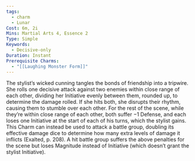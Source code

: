 ```yaml
---
tags:
  - charm
  - Lunar
Cost: 6m, 2i
Mins: Martial Arts 4, Essence 2
Type: Simple
Keywords:
  - Decisive-only
Duration: Instant
Prerequisite Charms:
  - "[[Laughing Monster Form]]"
---
```

The stylist’s wicked cunning tangles the bonds of friendship into a tripwire. She rolls one decisive attack against two enemies within close range of each other, dividing her Initiative evenly between them, rounded up, to determine the damage rolled. If she hits both, she disrupts their rhythm, causing them to stumble over each other. For the rest of the scene, while they’re within close range of each other, both suffer −1 Defense, and each loses one Initiative at the start of each of his turns, which the stylist gains. This Charm can instead be used to attack a battle group, doubling its effective damage dice to determine how many extra levels of damage it inflicts (Exalted, p. 208). A hit battle group suffers the above penalties for the scene but loses Magnitude instead of Initiative (which doesn’t grant the stylist Initiative).